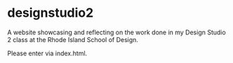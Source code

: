 # designstudio2
A website showcasing and reflecting on the work done in my Design Studio 2 class at the Rhode Island School of Design.

Please enter via index.html.
